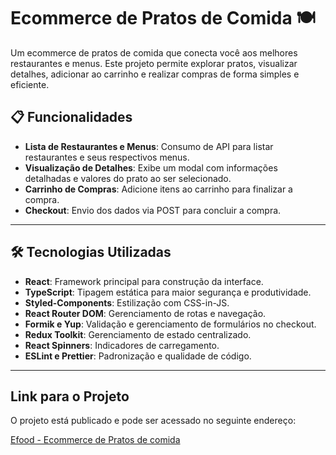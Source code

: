 # Ecommerce de Pratos de Comida 🍽️

Um ecommerce de pratos de comida que conecta você aos melhores restaurantes e menus. Este projeto permite explorar pratos, visualizar detalhes, adicionar ao carrinho e realizar compras de forma simples e eficiente.

## 📋 Funcionalidades

- **Lista de Restaurantes e Menus**: Consumo de API para listar restaurantes e seus respectivos menus.
- **Visualização de Detalhes**: Exibe um modal com informações detalhadas e valores do prato ao ser selecionado.
- **Carrinho de Compras**: Adicione itens ao carrinho para finalizar a compra.
- **Checkout**: Envio dos dados via POST para concluir a compra.

---

## 🛠️ Tecnologias Utilizadas

- **React**: Framework principal para construção da interface.
- **TypeScript**: Tipagem estática para maior segurança e produtividade.
- **Styled-Components**: Estilização com CSS-in-JS.
- **React Router DOM**: Gerenciamento de rotas e navegação.
- **Formik e Yup**: Validação e gerenciamento de formulários no checkout.
- **Redux Toolkit**: Gerenciamento de estado centralizado.
- **React Spinners**: Indicadores de carregamento.
- **ESLint e Prettier**: Padronização e qualidade de código.

---

## Link para o Projeto

O projeto está publicado e pode ser acessado no seguinte endereço:

[Efood - Ecommerce de Pratos de comida](https://ebac-projeto6-efood.vercel.app/)
